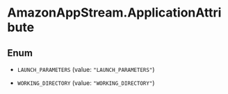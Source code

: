 # AmazonAppStream.ApplicationAttribute

## Enum


* `LAUNCH_PARAMETERS` (value: `"LAUNCH_PARAMETERS"`)

* `WORKING_DIRECTORY` (value: `"WORKING_DIRECTORY"`)



